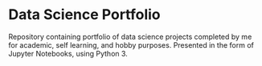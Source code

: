 # Data Science Portfolio
Repository containing portfolio of data science projects completed by me for academic, self learning, and hobby purposes. Presented in the form of Jupyter Notebooks, using Python 3.
